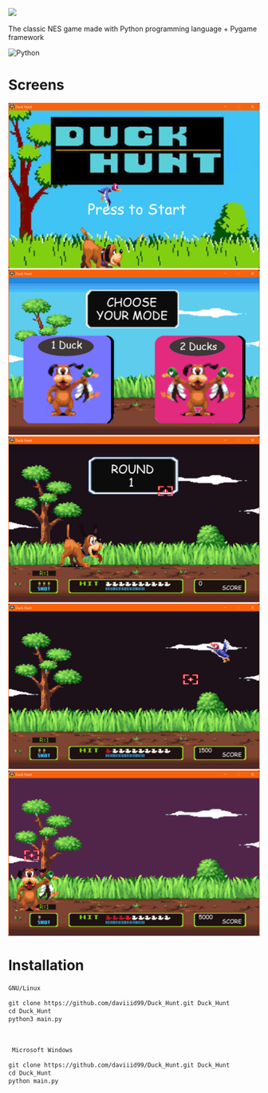 <img src = "source/logo/logo.png">  <br/>

The classic NES game made with Python programming language + Pygame framework

![Python](https://img.shields.io/badge/python-3670A0?style=for-the-badge&logo=python&logoColor=ffdd54) 
<br/>

# Screens

<img src="screens/screen.png">
<img src="screens/screen_2.png">
<img src="screens/screen_3.png">
<img src="screens/screen_4.png">
<img src="screens/screen_5.png">

<br/>


# Installation

```GNU/Linux ```
```
git clone https://github.com/daviiid99/Duck_Hunt.git Duck_Hunt
cd Duck_Hunt
python3 main.py
```
<br/>

``` Microsoft Windows```
```
git clone https://github.com/daviiid99/Duck_Hunt.git Duck_Hunt
cd Duck_Hunt
python main.py
```
